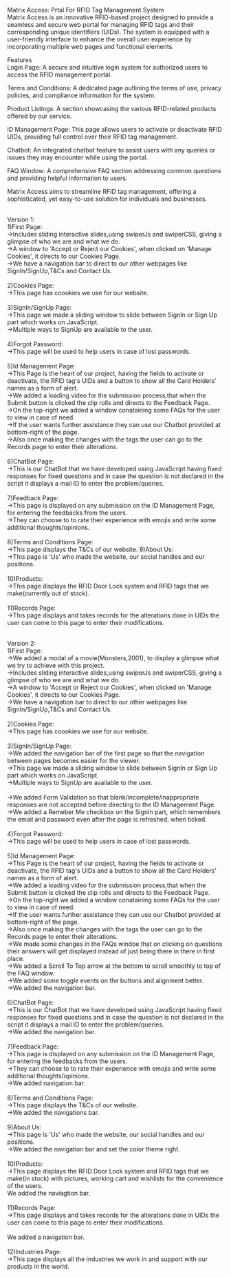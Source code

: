 Matrix Access: Prtal For RFID Tag Management System <br>
Matrix Access is an innovative RFID-based project designed to provide a seamless and secure web portal for managing RFID tags and their corresponding unique identifiers (UIDs). The system is equipped with a user-friendly interface to enhance the overall user experience by incorporating multiple web pages and functional elements. <br>

Features <br>
Login Page: A secure and intuitive login system for authorized users to access the RFID management portal. <br>

Terms and Conditions: A dedicated page outlining the terms of use, privacy policies, and compliance information for the system. <br>

Product Listings: A section showcasing the various RFID-related products offered by our service. <br>

ID Management Page: This page allows users to activate or deactivate RFID UIDs, providing full control over their RFID tag management. <br>

Chatbot: An integrated chatbot feature to assist users with any queries or issues they may encounter while using the portal. <br>

FAQ Window: A comprehensive FAQ section addressing common questions and providing helpful information to users. <br>

Matrix Access aims to streamline RFID tag management, offering a sophisticated, yet easy-to-use solution for individuals and businesses. <br><br>

Version 1:<br>
1)First Page:<br>
->Includes sliding interactive slides,using swiperJs and swiperCSS, giving a glimpse of who we are and what we do.<br>
->A window to 'Accept or Reject our Cookies', when clicked on 'Manage Cookies', it directs to our Cookies Page.<br>
->We have a navigation bar to direct to our other webpages like SignIn/SignUp,T&Cs and Contact Us.<br><br>
2)Cookies Page:<br>
->This page has coookies we use for our website.<br><br>
3)SignIn/SignUp Page:<br>
->This page we made a sliding window to slide between SignIn or Sign Up part which works on JavaScript.<br>
->Multiple ways to SignUp are available to the user.<br><br>
4)Forgot Password:<br>
->This page will be used to help users in case of lost passwords.<br><br>
5)Id Management Page:<br>
->This Page is the heart of our project, having the fields to activate or deactivate, the RFID tag's UIDs and a button to show all the Card Holders' names as a form of alert.<br>
->We added a loading video for the submission process,that when the Submit button is clicked the clip rolls and directs to the Feedback Page.<br>
->On the top-right we added a window conataining some FAQs for the user to view in case of need.<br>
->If the user wants further assistance they can use our Chatbot provided at bottom-right of the page.<br>
->Also once making the changes with the tags the user can go to the Records page to enter their alterations.<br><br>
6)ChatBot Page:<br>
->This is our ChatBot that we have developed using JavaScript having fixed responses for fixed questions and in case the question is not declared in the script it displays a mail ID to enter the problem/queries. <br><br>
7)Feedback Page:<br>
->This page is displayed on any submission on the ID Management Page, for entering the feedbacks from the users.<br>
->They can choose to to rate their experience with emojis and write some additional thoughts/opinions.<br><br>
8)Terms and Conditions Page:<br>
->This page displays the T&Cs of our website.
9)About Us:<br>
->This page is 'Us' who made the website, our social handles and our positions.<br><br>
10)Products:<br>
->This page displays the RFID Door Lock system and RFID tags that we make(currently out of stock).<br><br>
11)Records Page:<br>
->This page displays and takes records for the alterations done in UIDs the user can come to this page to enter their modifications.<br><br>

Version 2:<br>
1)First Page:<br>
->We added a modal of a movie(Monsters,2001), to display a glimpse what we try to achieve with this project.<br>
->Includes sliding interactive slides,using swiperJs and swiperCSS, giving a glimpse of who we are and what we do.<br>
->A window to 'Accept or Reject our Cookies', when clicked on 'Manage Cookies', it directs to our Cookies Page.<br>
->We have a navigation bar to direct to our other webpages like SignIn/SignUp,T&Cs and Contact Us.<br><br>
2)Cookies Page:<br>
->This page has coookies we use for our website.<br><br>
3)SignIn/SignUp Page:<br>
->We added the navigation bar of the first page so that the navigation between pages becomes easier for the viewer.<br>
->This page we made a sliding window to slide between SignIn or Sign Up part which works on JavaScript.<br>
->Multiple ways to SignUp are available to the user.<br><br>
->We added Form Validation so that blank/incomplete/inappropriate responses are not accepted before directing to the ID Management Page.<br>
->We added a Remeber Me checkbox on the SignIn part, which remembers the email and password even after the page is refreshed, when ticked.<br><br>
4)Forgot Password:<br>
->This page will be used to help users in case of lost passwords.<br><br>
5)Id Management Page:<br>
->This Page is the heart of our project, having the fields to activate or deactivate, the RFID tag's UIDs and a button to show all the Card Holders' names as a form of alert.<br>
->We added a loading video for the submission process,that when the Submit button is clicked the clip rolls and directs to the Feedback Page.<br>
->On the top-right we added a window conataining some FAQs for the user to view in case of need.<br>
->If the user wants further assistance they can use our Chatbot provided at bottom-right of the page.<br>
->Also once making the changes with the tags the user can go to the Records page to enter their alterations.<br>
->We made some changes in the FAQs windoe that on clicking on questions their answers will get displayed instead of just being there in there in first place.<br>
->We added a Scroll To Top arrow at the bottom to scroll smoothly to top of the FAQ window.<br>
->We added some toggle events on the buttons and alignment better.<br>
->We added the navigation bar.<br><br>
6)ChatBot Page:<br>
->This is our ChatBot that we have developed using JavaScript having fixed responses for fixed questions and in case the question is not declared in the script it displays a mail ID to enter the problem/queries. <br>
->We added the navigation bar.<br><br>
7)Feedback Page:<br>
->This page is displayed on any submission on the ID Management Page, for entering the feedbacks from the users.<br>
->They can choose to to rate their experience with emojis and write some additional thoughts/opinions.<br>
->We added navigation bar.<br><br>
8)Terms and Conditions Page:<br>
->This page displays the T&Cs of our website.<br>
->We added the navigations bar.<br><br>
9)About Us:<br>
->This page is 'Us' who made the website, our social handles and our positions.<br>
->We added the navigation bar and set the color theme right.<br><br>
10)Products:<br>
->This page displays the RFID Door Lock system and RFID tags that we make(in stock) with pictures, working cart and wishlists for the convenience of the users.<br>
We added the naviagtion bar.<br><br>
11)Records Page:<br>
->This page displays and takes records for the alterations done in UIDs the user can come to this page to enter their modifications.<br><br>
We added a navigation bar.<br><br>
12)Industries Page:<br>
->This page displays all the industries we work in and support with our products in the world.


